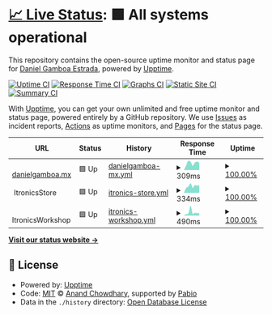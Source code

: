 # [📈 Live Status](https://status.gamboa.xyz): <!--live status--> **🟩 All systems operational**

This repository contains the open-source uptime monitor and status page for [Daniel Gamboa Estrada](danielgamboa.mx), powered by [Upptime](https://github.com/upptime/upptime).

[![Uptime CI](https://github.com/dgamboaestrada/upptime/workflows/Uptime%20CI/badge.svg)](https://github.com/dgamboaestrada/upptime/actions?query=workflow%3A%22Uptime+CI%22)
[![Response Time CI](https://github.com/dgamboaestrada/upptime/workflows/Response%20Time%20CI/badge.svg)](https://github.com/dgamboaestrada/upptime/actions?query=workflow%3A%22Response+Time+CI%22)
[![Graphs CI](https://github.com/dgamboaestrada/upptime/workflows/Graphs%20CI/badge.svg)](https://github.com/dgamboaestrada/upptime/actions?query=workflow%3A%22Graphs+CI%22)
[![Static Site CI](https://github.com/dgamboaestrada/upptime/workflows/Static%20Site%20CI/badge.svg)](https://github.com/dgamboaestrada/upptime/actions?query=workflow%3A%22Static+Site+CI%22)
[![Summary CI](https://github.com/dgamboaestrada/upptime/workflows/Summary%20CI/badge.svg)](https://github.com/dgamboaestrada/upptime/actions?query=workflow%3A%22Summary+CI%22)

With [Upptime](https://upptime.js.org), you can get your own unlimited and free uptime monitor and status page, powered entirely by a GitHub repository. We use [Issues](https://github.com/dgamboaestrada/upptime/issues) as incident reports, [Actions](https://github.com/dgamboaestrada/upptime/actions) as uptime monitors, and [Pages](https://status.gamboa.xyz) for the status page.

<!--start: status pages-->
<!-- This summary is generated by Upptime (https://github.com/upptime/upptime) -->
<!-- Do not edit this manually, your changes will be overwritten -->
<!-- prettier-ignore -->
| URL | Status | History | Response Time | Uptime |
| --- | ------ | ------- | ------------- | ------ |
| <img alt="" src="https://icons.duckduckgo.com/ip3/danielgamboa.mx.ico" height="13"> [danielgamboa.mx](https://danielgamboa.mx) | 🟩 Up | [danielgamboa-mx.yml](https://github.com/dgamboaestrada/upptime/commits/HEAD/history/danielgamboa-mx.yml) | <details><summary><img alt="Response time graph" src="./graphs/danielgamboa-mx/response-time-week.png" height="20"> 309ms</summary><br><a href="https://status.gamboa.xyz/history/danielgamboa-mx"><img alt="Response time 192" src="https://img.shields.io/endpoint?url=https%3A%2F%2Fraw.githubusercontent.com%2Fdgamboaestrada%2Fupptime%2FHEAD%2Fapi%2Fdanielgamboa-mx%2Fresponse-time.json"></a><br><a href="https://status.gamboa.xyz/history/danielgamboa-mx"><img alt="24-hour response time 322" src="https://img.shields.io/endpoint?url=https%3A%2F%2Fraw.githubusercontent.com%2Fdgamboaestrada%2Fupptime%2FHEAD%2Fapi%2Fdanielgamboa-mx%2Fresponse-time-day.json"></a><br><a href="https://status.gamboa.xyz/history/danielgamboa-mx"><img alt="7-day response time 309" src="https://img.shields.io/endpoint?url=https%3A%2F%2Fraw.githubusercontent.com%2Fdgamboaestrada%2Fupptime%2FHEAD%2Fapi%2Fdanielgamboa-mx%2Fresponse-time-week.json"></a><br><a href="https://status.gamboa.xyz/history/danielgamboa-mx"><img alt="30-day response time 258" src="https://img.shields.io/endpoint?url=https%3A%2F%2Fraw.githubusercontent.com%2Fdgamboaestrada%2Fupptime%2FHEAD%2Fapi%2Fdanielgamboa-mx%2Fresponse-time-month.json"></a><br><a href="https://status.gamboa.xyz/history/danielgamboa-mx"><img alt="1-year response time 192" src="https://img.shields.io/endpoint?url=https%3A%2F%2Fraw.githubusercontent.com%2Fdgamboaestrada%2Fupptime%2FHEAD%2Fapi%2Fdanielgamboa-mx%2Fresponse-time-year.json"></a></details> | <details><summary><a href="https://status.gamboa.xyz/history/danielgamboa-mx">100.00%</a></summary><a href="https://status.gamboa.xyz/history/danielgamboa-mx"><img alt="All-time uptime 98.88%" src="https://img.shields.io/endpoint?url=https%3A%2F%2Fraw.githubusercontent.com%2Fdgamboaestrada%2Fupptime%2FHEAD%2Fapi%2Fdanielgamboa-mx%2Fuptime.json"></a><br><a href="https://status.gamboa.xyz/history/danielgamboa-mx"><img alt="24-hour uptime 100.00%" src="https://img.shields.io/endpoint?url=https%3A%2F%2Fraw.githubusercontent.com%2Fdgamboaestrada%2Fupptime%2FHEAD%2Fapi%2Fdanielgamboa-mx%2Fuptime-day.json"></a><br><a href="https://status.gamboa.xyz/history/danielgamboa-mx"><img alt="7-day uptime 100.00%" src="https://img.shields.io/endpoint?url=https%3A%2F%2Fraw.githubusercontent.com%2Fdgamboaestrada%2Fupptime%2FHEAD%2Fapi%2Fdanielgamboa-mx%2Fuptime-week.json"></a><br><a href="https://status.gamboa.xyz/history/danielgamboa-mx"><img alt="30-day uptime 100.00%" src="https://img.shields.io/endpoint?url=https%3A%2F%2Fraw.githubusercontent.com%2Fdgamboaestrada%2Fupptime%2FHEAD%2Fapi%2Fdanielgamboa-mx%2Fuptime-month.json"></a><br><a href="https://status.gamboa.xyz/history/danielgamboa-mx"><img alt="1-year uptime 98.88%" src="https://img.shields.io/endpoint?url=https%3A%2F%2Fraw.githubusercontent.com%2Fdgamboaestrada%2Fupptime%2FHEAD%2Fapi%2Fdanielgamboa-mx%2Fuptime-year.json"></a></details>
| <img alt="" src="https://icons.duckduckgo.com/ip3/null.ico" height="13"> ItronicsStore | 🟩 Up | [itronics-store.yml](https://github.com/dgamboaestrada/upptime/commits/HEAD/history/itronics-store.yml) | <details><summary><img alt="Response time graph" src="./graphs/itronics-store/response-time-week.png" height="20"> 334ms</summary><br><a href="https://status.gamboa.xyz/history/itronics-store"><img alt="Response time 291" src="https://img.shields.io/endpoint?url=https%3A%2F%2Fraw.githubusercontent.com%2Fdgamboaestrada%2Fupptime%2FHEAD%2Fapi%2Fitronics-store%2Fresponse-time.json"></a><br><a href="https://status.gamboa.xyz/history/itronics-store"><img alt="24-hour response time 372" src="https://img.shields.io/endpoint?url=https%3A%2F%2Fraw.githubusercontent.com%2Fdgamboaestrada%2Fupptime%2FHEAD%2Fapi%2Fitronics-store%2Fresponse-time-day.json"></a><br><a href="https://status.gamboa.xyz/history/itronics-store"><img alt="7-day response time 334" src="https://img.shields.io/endpoint?url=https%3A%2F%2Fraw.githubusercontent.com%2Fdgamboaestrada%2Fupptime%2FHEAD%2Fapi%2Fitronics-store%2Fresponse-time-week.json"></a><br><a href="https://status.gamboa.xyz/history/itronics-store"><img alt="30-day response time 311" src="https://img.shields.io/endpoint?url=https%3A%2F%2Fraw.githubusercontent.com%2Fdgamboaestrada%2Fupptime%2FHEAD%2Fapi%2Fitronics-store%2Fresponse-time-month.json"></a><br><a href="https://status.gamboa.xyz/history/itronics-store"><img alt="1-year response time 291" src="https://img.shields.io/endpoint?url=https%3A%2F%2Fraw.githubusercontent.com%2Fdgamboaestrada%2Fupptime%2FHEAD%2Fapi%2Fitronics-store%2Fresponse-time-year.json"></a></details> | <details><summary><a href="https://status.gamboa.xyz/history/itronics-store">100.00%</a></summary><a href="https://status.gamboa.xyz/history/itronics-store"><img alt="All-time uptime 99.91%" src="https://img.shields.io/endpoint?url=https%3A%2F%2Fraw.githubusercontent.com%2Fdgamboaestrada%2Fupptime%2FHEAD%2Fapi%2Fitronics-store%2Fuptime.json"></a><br><a href="https://status.gamboa.xyz/history/itronics-store"><img alt="24-hour uptime 100.00%" src="https://img.shields.io/endpoint?url=https%3A%2F%2Fraw.githubusercontent.com%2Fdgamboaestrada%2Fupptime%2FHEAD%2Fapi%2Fitronics-store%2Fuptime-day.json"></a><br><a href="https://status.gamboa.xyz/history/itronics-store"><img alt="7-day uptime 100.00%" src="https://img.shields.io/endpoint?url=https%3A%2F%2Fraw.githubusercontent.com%2Fdgamboaestrada%2Fupptime%2FHEAD%2Fapi%2Fitronics-store%2Fuptime-week.json"></a><br><a href="https://status.gamboa.xyz/history/itronics-store"><img alt="30-day uptime 100.00%" src="https://img.shields.io/endpoint?url=https%3A%2F%2Fraw.githubusercontent.com%2Fdgamboaestrada%2Fupptime%2FHEAD%2Fapi%2Fitronics-store%2Fuptime-month.json"></a><br><a href="https://status.gamboa.xyz/history/itronics-store"><img alt="1-year uptime 99.91%" src="https://img.shields.io/endpoint?url=https%3A%2F%2Fraw.githubusercontent.com%2Fdgamboaestrada%2Fupptime%2FHEAD%2Fapi%2Fitronics-store%2Fuptime-year.json"></a></details>
| <img alt="" src="https://icons.duckduckgo.com/ip3/null.ico" height="13"> ItronicsWorkshop | 🟩 Up | [itronics-workshop.yml](https://github.com/dgamboaestrada/upptime/commits/HEAD/history/itronics-workshop.yml) | <details><summary><img alt="Response time graph" src="./graphs/itronics-workshop/response-time-week.png" height="20"> 490ms</summary><br><a href="https://status.gamboa.xyz/history/itronics-workshop"><img alt="Response time 345" src="https://img.shields.io/endpoint?url=https%3A%2F%2Fraw.githubusercontent.com%2Fdgamboaestrada%2Fupptime%2FHEAD%2Fapi%2Fitronics-workshop%2Fresponse-time.json"></a><br><a href="https://status.gamboa.xyz/history/itronics-workshop"><img alt="24-hour response time 365" src="https://img.shields.io/endpoint?url=https%3A%2F%2Fraw.githubusercontent.com%2Fdgamboaestrada%2Fupptime%2FHEAD%2Fapi%2Fitronics-workshop%2Fresponse-time-day.json"></a><br><a href="https://status.gamboa.xyz/history/itronics-workshop"><img alt="7-day response time 490" src="https://img.shields.io/endpoint?url=https%3A%2F%2Fraw.githubusercontent.com%2Fdgamboaestrada%2Fupptime%2FHEAD%2Fapi%2Fitronics-workshop%2Fresponse-time-week.json"></a><br><a href="https://status.gamboa.xyz/history/itronics-workshop"><img alt="30-day response time 348" src="https://img.shields.io/endpoint?url=https%3A%2F%2Fraw.githubusercontent.com%2Fdgamboaestrada%2Fupptime%2FHEAD%2Fapi%2Fitronics-workshop%2Fresponse-time-month.json"></a><br><a href="https://status.gamboa.xyz/history/itronics-workshop"><img alt="1-year response time 345" src="https://img.shields.io/endpoint?url=https%3A%2F%2Fraw.githubusercontent.com%2Fdgamboaestrada%2Fupptime%2FHEAD%2Fapi%2Fitronics-workshop%2Fresponse-time-year.json"></a></details> | <details><summary><a href="https://status.gamboa.xyz/history/itronics-workshop">100.00%</a></summary><a href="https://status.gamboa.xyz/history/itronics-workshop"><img alt="All-time uptime 99.91%" src="https://img.shields.io/endpoint?url=https%3A%2F%2Fraw.githubusercontent.com%2Fdgamboaestrada%2Fupptime%2FHEAD%2Fapi%2Fitronics-workshop%2Fuptime.json"></a><br><a href="https://status.gamboa.xyz/history/itronics-workshop"><img alt="24-hour uptime 100.00%" src="https://img.shields.io/endpoint?url=https%3A%2F%2Fraw.githubusercontent.com%2Fdgamboaestrada%2Fupptime%2FHEAD%2Fapi%2Fitronics-workshop%2Fuptime-day.json"></a><br><a href="https://status.gamboa.xyz/history/itronics-workshop"><img alt="7-day uptime 100.00%" src="https://img.shields.io/endpoint?url=https%3A%2F%2Fraw.githubusercontent.com%2Fdgamboaestrada%2Fupptime%2FHEAD%2Fapi%2Fitronics-workshop%2Fuptime-week.json"></a><br><a href="https://status.gamboa.xyz/history/itronics-workshop"><img alt="30-day uptime 100.00%" src="https://img.shields.io/endpoint?url=https%3A%2F%2Fraw.githubusercontent.com%2Fdgamboaestrada%2Fupptime%2FHEAD%2Fapi%2Fitronics-workshop%2Fuptime-month.json"></a><br><a href="https://status.gamboa.xyz/history/itronics-workshop"><img alt="1-year uptime 99.91%" src="https://img.shields.io/endpoint?url=https%3A%2F%2Fraw.githubusercontent.com%2Fdgamboaestrada%2Fupptime%2FHEAD%2Fapi%2Fitronics-workshop%2Fuptime-year.json"></a></details>

<!--end: status pages-->

[**Visit our status website →**](https://status.gamboa.xyz)

## 📄 License

- Powered by: [Upptime](https://github.com/upptime/upptime)
- Code: [MIT](./LICENSE) © [Anand Chowdhary](https://anandchowdhary.com), supported by [Pabio](https://pabio.com)
- Data in the `./history` directory: [Open Database License](https://opendatacommons.org/licenses/odbl/1-0/)
